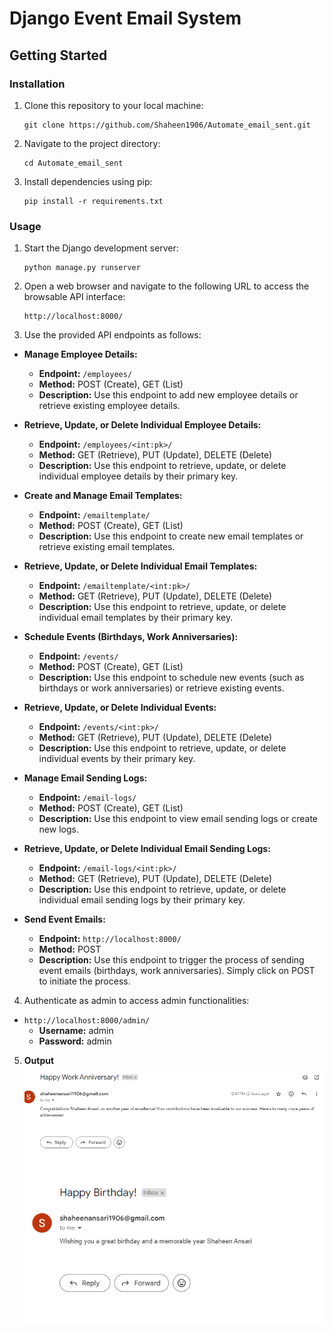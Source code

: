 
# Django Event Email System


## Getting Started

### Installation

1. Clone this repository to your local machine:
   ```
   git clone https://github.com/Shaheen1906/Automate_email_sent.git
   ```

2. Navigate to the project directory:
   ```
   cd Automate_email_sent
   ```

3. Install dependencies using pip:
   ```
   pip install -r requirements.txt
   ```

### Usage

1. Start the Django development server:
   ```
   python manage.py runserver
   ```

2. Open a web browser and navigate to the following URL to access the browsable API interface:
   ```
   http://localhost:8000/
   ```

3. Use the provided API endpoints as follows:

- **Manage Employee Details:**
  - **Endpoint:** `/employees/`
  - **Method:** POST (Create), GET (List)
  - **Description:** Use this endpoint to add new employee details or retrieve existing employee details.

- **Retrieve, Update, or Delete Individual Employee Details:**
  - **Endpoint:** `/employees/<int:pk>/`
  - **Method:** GET (Retrieve), PUT (Update), DELETE (Delete)
  - **Description:** Use this endpoint to retrieve, update, or delete individual employee details by their primary key.

- **Create and Manage Email Templates:**
  - **Endpoint:** `/emailtemplate/`
  - **Method:** POST (Create), GET (List)
  - **Description:** Use this endpoint to create new email templates or retrieve existing email templates.

- **Retrieve, Update, or Delete Individual Email Templates:**
  - **Endpoint:** `/emailtemplate/<int:pk>/`
  - **Method:** GET (Retrieve), PUT (Update), DELETE (Delete)
  - **Description:** Use this endpoint to retrieve, update, or delete individual email templates by their primary key.

- **Schedule Events (Birthdays, Work Anniversaries):**
  - **Endpoint:** `/events/`
  - **Method:** POST (Create), GET (List)
  - **Description:** Use this endpoint to schedule new events (such as birthdays or work anniversaries) or retrieve existing events.

- **Retrieve, Update, or Delete Individual Events:**
  - **Endpoint:** `/events/<int:pk>/`
  - **Method:** GET (Retrieve), PUT (Update), DELETE (Delete)
  - **Description:** Use this endpoint to retrieve, update, or delete individual events by their primary key.

- **Manage Email Sending Logs:**
  - **Endpoint:** `/email-logs/`
  - **Method:** POST (Create), GET (List)
  - **Description:** Use this endpoint to view email sending logs or create new logs.

- **Retrieve, Update, or Delete Individual Email Sending Logs:**
  - **Endpoint:** `/email-logs/<int:pk>/`
  - **Method:** GET (Retrieve), PUT (Update), DELETE (Delete)
  - **Description:** Use this endpoint to retrieve, update, or delete individual email sending logs by their primary key.

- **Send Event Emails:**
  - **Endpoint:** `http://localhost:8000/`
  - **Method:** POST
  - **Description:** Use this endpoint to trigger the process of sending event emails (birthdays, work anniversaries). Simply click on POST to initiate the process.

4. Authenticate as admin to access admin functionalities:
- `http://localhost:8000/admin/`
  - **Username:** admin
  - **Password:** admin

5. **Output**
![alt text](image.png)
![alt text](image-1.png)